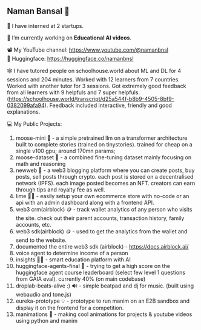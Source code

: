 ## Naman Bansal 👋

🎯 I have interned at 2 startups.

🔭 I’m currently working on **Educational AI videos**.

📽️ My YouTube channel: https://www.youtube.com/@namanbnsl <br />
🤗 Huggingface: https://huggingface.co/namanbnsl

🕸️ I have tutored people on schoolhouse.world  about ML and DL for 4 sessions and 204 minutes. Worked with 12 learners from 7 countries. Worked with another tutor for 3 sessions. Got extremely good feedback from all learners with 9 helpfuls and 7 super helpfuls. (https://schoolhouse.world/transcript/d25a544f-b8b9-4505-8bf9-0382099afa94). Feedback included interactive, friendly and good explanations.

💻 My Public Projects:
1. moose-mini 🫎 - a simple pretrained llm on a transformer architecture built to complete stories (trained on tinystories). trained for cheap on a single v100 gpu; around 170mn params;
2. moose-dataset 🫎 - a combined fine-tuning dataset mainly focusing on math and reasoning
4. newweb 🛜 - a web3 blogging platform where you can create posts, buy posts, sell posts through crypto. each post is stored on a decentralised network (IPFS). each image posted becomes an NFT. creators can earn through tips and royalty fee as well.
5. lime 🍋‍🟩 - easily setup your own ecommerce store with no-code or an api with an admin dashboard along with a frontend API.
6. web3 crm(airblock) 🪙 - track wallet analytics of any person who visits the site. check out their parent accounts, transaction history, family accounts, etc.
7. web3 sdk(airblock) 🪙 - used to get the analytics from the wallet and send to the website.
8. documented the entire web3 sdk (airblock) - https://docs.airblock.ai/
9. voice agent to determine income of a person
10. insights 👨‍🏫 - smart education platform with AI
11. huggingface-agents-final 🤗 - trying to get a high score on the huggingface agent course leaderboard (select few level 1 questions from GAIA eval). currently 40% (on main codebase)
12. droplab-beats-alive :) 🔊 - simple beatpad and dj for music. (built using webaudio and tone.js)
13. eureka-prototype 💡 - prototype to run manim on an E2B sandbox and display it on the frontend for a competition.
14. manimations 🎥 - making cool animations for projects & youtube videos using python and manim
